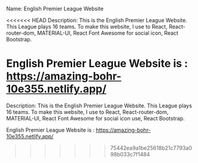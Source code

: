 Name: English Premier League Website

<<<<<<< HEAD
Description: This is the English Premier League Website. This League plays 16 teams. To make this website, I use to React, React-router-dom, MATERIAL-UI, React Font Awesome for social icon, React Bootstrap.

English Premier League Website is : https://amazing-bohr-10e355.netlify.app/
=======
Description: This is the English Premier League Website. This League plays 16 teams. To make this website, I use to React, React-router-dom, MATERIAL-UI, React Font Awesome for social icon use, React Bootstrap.

English Premier League Website is :  https://amazing-bohr-10e355.netlify.app/
>>>>>>> 75442ea9a1be25618b21c7793a098b033c7f1484
